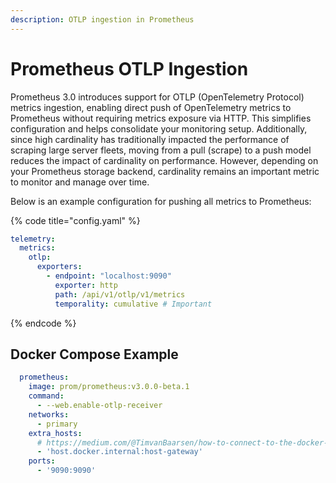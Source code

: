 ```yaml
---
description: OTLP ingestion in Prometheus
---
```


# Prometheus OTLP Ingestion

Prometheus 3.0 introduces support for OTLP (OpenTelemetry Protocol) metrics ingestion, enabling direct push of OpenTelemetry metrics to Prometheus without requiring metrics exposure via HTTP. This simplifies configuration and helps consolidate your monitoring setup. Additionally, since high cardinality has traditionally impacted the performance of scraping large server fleets, moving from a pull (scrape) to a push model reduces the impact of cardinality on performance. However, depending on your Prometheus storage backend, cardinality remains an important metric to monitor and manage over time.

Below is an example configuration for pushing all metrics to Prometheus:

{% code title="config.yaml" %}
```yaml
telemetry:
  metrics:
    otlp:
      exporters:
        - endpoint: "localhost:9090"
          exporter: http
          path: /api/v1/otlp/v1/metrics
          temporality: cumulative # Important
```
{% endcode %}

## Docker Compose Example

```yaml
  prometheus:
    image: prom/prometheus:v3.0.0-beta.1
    command:
      - --web.enable-otlp-receiver
    networks:
      - primary
    extra_hosts:
      # https://medium.com/@TimvanBaarsen/how-to-connect-to-the-docker-host-from-inside-a-docker-container-112b4c71bc66
      - 'host.docker.internal:host-gateway'
    ports:
      - '9090:9090'
```
